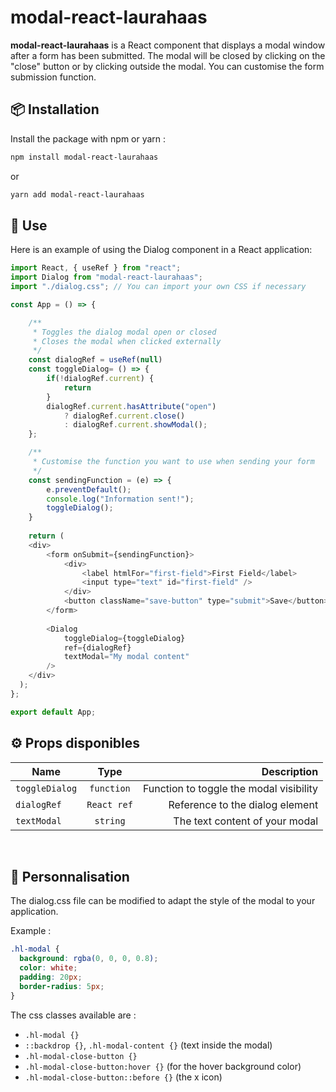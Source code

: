 # modal-react-laurahaas

**modal-react-laurahaas** is a React component that displays a modal window after a form has been submitted. The modal will be closed by clicking on the "close" button or by clicking outside the modal. You can customise the form submission function.

## 📦 Installation

Install the package with npm or yarn :

```bash
npm install modal-react-laurahaas
```

or

```bash
yarn add modal-react-laurahaas
```

## 🚀 Use

Here is an example of using the Dialog component in a React application:

```javascript
import React, { useRef } from "react";
import Dialog from "modal-react-laurahaas";
import "./dialog.css"; // You can import your own CSS if necessary

const App = () => {

    /**
     * Toggles the dialog modal open or closed
     * Closes the modal when clicked externally
     */
    const dialogRef = useRef(null)
    const toggleDialog= () => {
        if(!dialogRef.current) {
            return
        }
        dialogRef.current.hasAttribute("open")
            ? dialogRef.current.close()
            : dialogRef.current.showModal();
    };

    /**
     * Customise the function you want to use when sending your form
     */
    const sendingFunction = (e) => {
        e.preventDefault();
        console.log("Information sent!");
        toggleDialog();
    }
    
    return (
    <div>
        <form onSubmit={sendingFunction}>
            <div>
                <label htmlFor="first-field">First Field</label>
                <input type="text" id="first-field" />
            </div>
            <button className="save-button" type="submit">Save</button>
        </form>
        
        <Dialog
            toggleDialog={toggleDialog}
            ref={dialogRef}
            textModal="My modal content"
        />
    </div>
  );
};

export default App;
```

## ⚙️ Props disponibles

| Name           | Type        | Description                             |
| -------------- |:-----------:| ---------------------------------------:|
| `toggleDialog` | `function`  | Function to toggle the modal visibility |
| `dialogRef`    | `React ref` | Reference to the dialog element         |
| `textModal`    | `string`    | The text content of your modal          |

&nbsp;
## 🎨 Personnalisation
The dialog.css file can be modified to adapt the style of the modal to your application.

Example :
```css
.hl-modal {
  background: rgba(0, 0, 0, 0.8);
  color: white;
  padding: 20px;
  border-radius: 5px;
}
```

The css classes available are :
- `.hl-modal {}`
- `::backdrop {}`, `.hl-modal-content {}` (text inside the modal)
- `.hl-modal-close-button {}`
- `.hl-modal-close-button:hover {}` (for the hover background color)
- `.hl-modal-close-button::before {}` (the x icon)